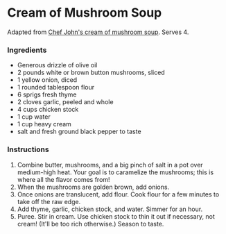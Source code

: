 # Cream of Mushroom Soup

Adapted from [Chef John's cream of mushroom soup](http://foodwishes.blogspot.com/2009/12/cream-of-mushroom-soup-pure-liquid-moon.html). Serves 4.

### Ingredients

- Generous drizzle of olive oil
- 2 pounds white or brown button mushrooms, sliced
- 1 yellow onion, diced
- 1 rounded tablespoon flour
- 6 sprigs fresh thyme
- 2 cloves garlic, peeled and whole
- 4 cups chicken stock
- 1 cup water
- 1 cup heavy cream
- salt and fresh ground black pepper to taste

### Instructions

1. Combine butter, mushrooms, and a big pinch of salt in a pot over medium-high heat. Your goal is to caramelize the mushrooms; this is where all the flavor comes from!
2. When the mushrooms are golden brown, add onions.
3. Once onions are translucent, add flour. Cook flour for a few minutes to take off the raw edge.
4. Add thyme, garlic, chicken stock, and water. Simmer for an hour.
5. Puree. Stir in cream. Use chicken stock to thin it out if necessary, not cream! (It'll be too rich otherwise.) Season to taste.
